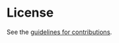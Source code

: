 # License

See the
[guidelines for contributions](https://github.com/decentralized-identity/spartan_zkSNARK_signatures/blob/main/CONTRIBUTING.md).
